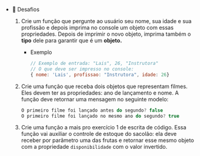- 🏅  Desafios
    1. Crie um função que pergunte ao usuário seu nome, sua idade e sua profissão e depois imprima no console um objeto com essas propriedades. Depois de imprimir o novo objeto, imprima também o **tipo** dele para garantir que é um **objeto.**
        - Exemplo
            
            ```jsx
            // Exemplo de entrada: "Lais", 26, "Instrutora"
            // O que deve ser impresso no console: 
            { nome: 'Lais', profissao: "Instrutora", idade: 26}
            ```
            
    2. Crie uma função que receba dois objetos que representam filmes. Eles devem ter as propriedades: ano de lançamento e nome. A função deve retornar uma mensagem no seguinte modelo:
        
        ```jsx
        O primeiro filme foi lançado antes do segundo? false
        O primeiro filme foi lançado no mesmo ano do segundo? true
        ```
        
    3. Crie uma função a mais pro exercício 1 de escrita de código. Essa função vai auxiliar o controle de estoque do sacolão: ela deve receber por parâmetro uma das frutas e retornar esse mesmo objeto com a propriedade `disponibilidade` com o valor invertido.